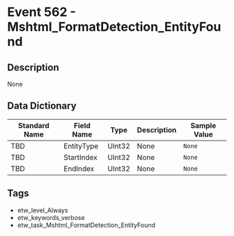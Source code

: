 # Event 562 - Mshtml_FormatDetection_EntityFound

## Description
None

## Data Dictionary
|Standard Name|Field Name|Type|Description|Sample Value|
|---|---|---|---|---|
|TBD|EntityType|UInt32|None|`None`|
|TBD|StartIndex|UInt32|None|`None`|
|TBD|EndIndex|UInt32|None|`None`|

## Tags
* etw_level_Always
* etw_keywords_verbose
* etw_task_Mshtml_FormatDetection_EntityFound